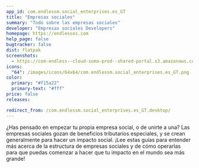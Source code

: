 ```yaml
---
app_id: com.endlessm.social_enterprises.es_GT
title: "Empresas sociales"
summary: "Todo sobre las empresas sociales"
developer: "Empresas sociales Developers"
homepage: https://endlessos.com
help_page: false
bugtracker: false
dist: flatpak
screenshots:
  - https://com-endless--cloud-soma-prod--shared-portal.s3.amazonaws.com/apps.355.screenshots.f980bf86-662f-4c82-a003-8f93b658edb1_202001172109522222.png
icons:
  "64": /images/icons/64x64/com.endlessm.social_enterprises.es_GT.png
color:
  primary: "#f15a22"
  primary-text: "#fff"
price: false
releases:

redirect_from: /com.endlessm.social_enterprises.es_GT.desktop/
---
```


<p>¿Has pensado en empezar tu propia empresa social, o de unirte a una? Las empresas sociales gozan de beneficios tributarios especiales, y se crean generalmente para hacer un impacto social. ¡Lee estas guías para entender más acerca de la estructura de empresas sociales y de cómo operarlas para que puedas comenzar a hacer que tu impacto en el mundo sea más grande!</p>